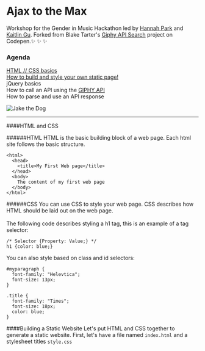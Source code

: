 # Ajax to the Max
Workshop for the Gender in Music Hackathon led by [Hannah Park](https://www.linkedin.com/in/hannah-park-b30ba888) and [Kaitlin Gu](http://kaitlingu.com/). Forked from Blake Tarter's [Giphy API Search](http://codepen.io/blaketarter/full/wBgWbV) project on Codepen.:sparkles: :sparkles: :sparkles:

### Agenda
[HTML // CSS basics](#html-and-css)<br />
[How to build and style your own static page!](#building-a-static-website) <br />
jQuery basics<br />
How to call an API using the [GIPHY API](https://api.giphy.com/)<br />
How to parse and use an API response <br />


![Jake the Dog](http://i.giphy.com/f31DK1KpGsyMU.gif)

<hr />
####HTML and CSS

######HTML
HTML is the basic building block of a web page. Each html site follows the basic structure.
```
<html>
  <head>
    <title>My First Web page</title>
  </head>
  <body>
    The content of my first web page
  </body>
</html>
```

######CSS
You can use CSS to style your web page. CSS describes how HTML should be laid out on the web page. <br /><br />
The following code describes styling a h1 tag, this is an example of a tag selector:
```
/* Selector {Property: Value;} */
h1 {color: blue;}
```
You can also style based on class and id selectors:
```
#myparagraph {
  font-family: "Helevtica";
  font-size: 13px;
}

.title {
  font-family: "Times";
  font-size: 18px;
  color: blue;
}
```

####Building a Static Website
Let's put HTML and CSS together to generate a static website.
First, let's have a file named ```index.html``` and a stylesheet titles ```style.css```
```
